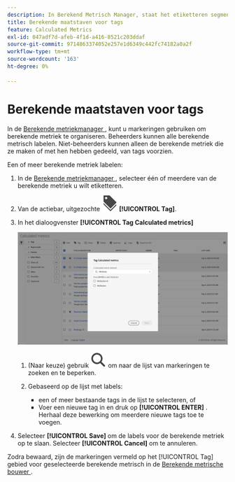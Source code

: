 ```yaml
---
description: In Berekend Metrisch Manager, staat het etiketteren segmenten u toe om hen te organiseren.
title: Berekende maatstaven voor tags
feature: Calculated Metrics
exl-id: 047adf7d-afeb-4f1d-a416-8521c203ddaf
source-git-commit: 9714863374052e257e1d6349c442fc74182a0a2f
workflow-type: tm+mt
source-wordcount: '163'
ht-degree: 0%

---
```


# Berekende maatstaven voor tags


In de [ Berekende metriekmanager ](cm-manager.md), kunt u markeringen gebruiken om berekende metriek te organiseren. Beheerders kunnen alle berekende metrisch labelen. Niet-beheerders kunnen alleen de berekende metriek die ze maken of met hen hebben gedeeld, van tags voorzien.

Een of meer berekende metriek labelen:

1. In de [ Berekende metriekmanager ](cm-manager.md), selecteer één of meerdere van de berekende metriek u wilt etiketteren.
1. Van de actiebar, uitgezochte ![ Etiketten ](/help/assets/icons/Labels.svg) **[!UICONTROL Tag]**.
1. In het dialoogvenster **[!UICONTROL Tag Calculated metrics]**

   ![ Markering Berekende metrische dialoog ](assets/tag-calculated-metric-dialog.png)

   1. (Naar keuze) gebruik ![ Onderzoek ](/help/assets/icons/Search.svg) om naar de lijst van markeringen te zoeken en te beperken.

   2. Gebaseerd op de lijst met labels:

      * een of meer bestaande tags in de lijst te selecteren, of
      * Voer een nieuwe tag in en druk op **[!UICONTROL ENTER]** . Herhaal deze bewerking om meerdere nieuwe tags toe te voegen.

1. Selecteer **[!UICONTROL Save]** om de labels voor de berekende metriek op te slaan. Selecteer **[!UICONTROL Cancel]** om te annuleren.

Zodra bewaard, zijn de markeringen vermeld op het [!UICONTROL Tag] gebied voor geselecteerde berekende metrisch in de [ Berekende metrische bouwer ](cm-tagging.md).

<!--
In the Calculated metric manager, you can organize segments by tagging them.

All users can create tags for calculated metrics and apply one or more tags to a metric. However, you can see tags only for those calculated metrics that you own or that have been shared with you. 

>[!TIP]
>
>The most useful types of tags are usually tags that are based on the following criteria:
>
>* **Team names**, such as Social Marketing or Mobile Marketing.
>* **Projects** (analysis tags), such as Entry-page analysis.
>* **Categories**, such as Women's or Geography.
>* **Workflows**, such as To be approved or Curated for (a specific business unit)

## Apply tags to a calculated metric

1. In Adobe Analytics, select [!UICONTROL **Components**] > [!UICONTROL **Calculated metrics**].

1. In the Calculated metrics manager, select the checkbox next to any metrics that you want to tag. 

   ![](assets/cm_add_tags.png)
   
1. In the **[!UICONTROL Tag Calculated metric]** dialog box:

    * Add a new tag. Type the name in the [!UICONTROL **Add tags**] field, then press Enter.
    * Select one or more existing tags to apply to the selected metrics. 

1. Select [!UICONTROL **Save**] to apply the tags.

## View applied tags

1. In Adobe Analytics, select [!UICONTROL **Components**] > [!UICONTROL **Calculated metrics**] to go to the Calculated metrics manager.

1. In the Calculated metrics manager, tags appear in the [!UICONTROL **Tags**] column. (Click the gear icon on the top-right to manage your columns.)

## Filter metrics by tags

1. In Adobe Analytics, select [!UICONTROL **Components**] > [!UICONTROL **Calculated metrics**] to go to the Calculated metrics manager.

1. In the Calculated metrics manager, select the **Filter** icon, then select the tags that you want to filter by. 

   Only metrics that have the filter you select are shown.
-->